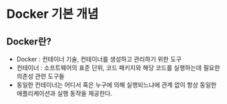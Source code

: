 # Docker 기본 개념

## Docker란?
* Docker : 컨테이너 기술, 컨테이너를 생성하고 관리하기 위한 도구
* 컨테이너 : 소프트웨어의 표준 단위, 코드 패키지와 해당 코드를 실행하는데 필요한 의존성 관련 도구들
* 동일한 컨테이너는 어디서 혹은 누구에 의해 실행되느냐에 관계 없이 항상 동일한 애플리케이션과 실행 동작을 제공한다. 
